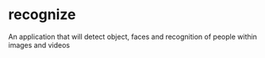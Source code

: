 # recognize
An application that will detect object, faces and recognition of people within images and videos
